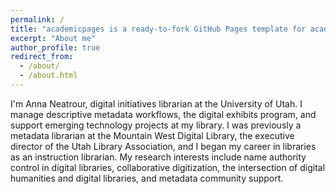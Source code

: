 ```yaml
---
permalink: /
title: "academicpages is a ready-to-fork GitHub Pages template for academic personal websites"
excerpt: "About me"
author_profile: true
redirect_from:
  - /about/
  - /about.html
---
```


I'm Anna Neatrour, digital initiatives librarian at the University of Utah. I manage descriptive metadata workflows, the digital exhibits program, and support emerging technology projects at my library. I was previously a metadata librarian at the Mountain West Digital Library, the executive director of the Utah Library Association, and I began my career in libraries as an instruction librarian. My research interests include name authority control in digital libraries, collaborative digitization, the intersection of digital humanities and digital libraries, and metadata community support.
